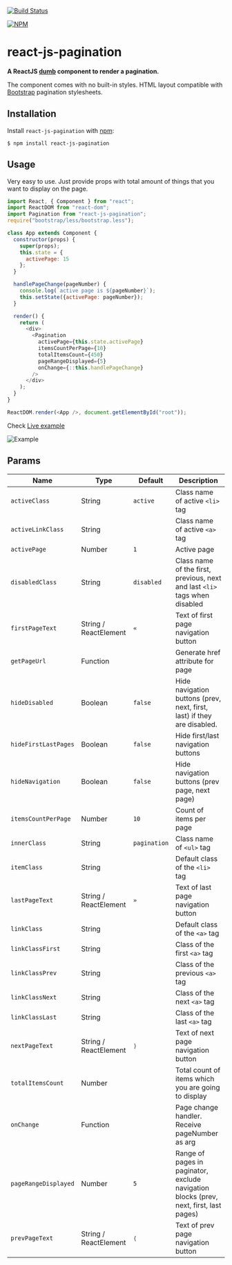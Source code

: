 [![Build Status](https://travis-ci.org/vayser/react-js-pagination.svg?branch=master)](https://travis-ci.org/vayser/react-js-pagination)

[![NPM](https://nodei.co/npm/react-js-pagination.png?downloads=true)](https://nodei.co/npm/react-js-pagination/)

# react-js-pagination

**A ReactJS [dumb](https://medium.com/@dan_abramov/smart-and-dumb-components-7ca2f9a7c7d0) component to render a pagination.**

The component comes with no built-in styles. HTML layout compatible with [Bootstrap](http://getbootstrap.com/components/#pagination) pagination stylesheets.

## Installation

Install `react-js-pagination` with [npm](https://www.npmjs.com/):

```
$ npm install react-js-pagination
```

## Usage

Very easy to use. Just provide props with total amount of things that you want to display on the page.

```js
import React, { Component } from "react";
import ReactDOM from "react-dom";
import Pagination from "react-js-pagination";
require("bootstrap/less/bootstrap.less");

class App extends Component {
  constructor(props) {
    super(props);
    this.state = {
      activePage: 15
    };
  }

  handlePageChange(pageNumber) {
    console.log(`active page is ${pageNumber}`);
    this.setState({activePage: pageNumber});
  }

  render() {
    return (
      <div>
        <Pagination
          activePage={this.state.activePage}
          itemsCountPerPage={10}
          totalItemsCount={450}
          pageRangeDisplayed={5}
          onChange={::this.handlePageChange}
        />
      </div>
    );
  }
}

ReactDOM.render(<App />, document.getElementById("root"));

```

Check [Live example](http://vayser.github.io/react-js-pagination)

![Example](https://i.gyazo.com/9af4c2b9e20aa95a67597d3ca64efde3.png)

## Params

Name | Type | Default | Description
--- | --- | --- | --- |
`activeClass` | String | `active` | Class name of active `<li>` tag
`activeLinkClass` | String |  | Class name of active `<a>` tag
`activePage` | Number | `1` | Active page
`disabledClass` | String | `disabled` | Class name of the first, previous, next and last `<li>` tags when disabled
`firstPageText` | String / ReactElement | `«` | Text of first page navigation button
`getPageUrl` | Function | | Generate href attribute for page
`hideDisabled` | Boolean | `false` | Hide navigation buttons (prev, next, first, last) if they are disabled.
`hideFirstLastPages` | Boolean | `false` | Hide first/last navigation buttons
`hideNavigation` | Boolean | `false` | Hide navigation buttons (prev page, next page)
`itemsCountPerPage` | Number | `10` | Count of items per  page
`innerClass` | String | `pagination` | Class name of `<ul>` tag
`itemClass` | String | | Default class of the `<li>` tag
`lastPageText` | String / ReactElement | `»` | Text of last page navigation button
`linkClass` | String | | Default class of the `<a>` tag
`linkClassFirst` | String | | Class of the first `<a>` tag
`linkClassPrev` | String | | Class of the previous `<a>` tag
`linkClassNext` | String | | Class of the next `<a>` tag
`linkClassLast` | String | | Class of the last `<a>` tag
`nextPageText` | String / ReactElement | `⟩` | Text of next page navigation button
`totalItemsCount` | Number | | Total count of items which you are going to display
`onChange` | Function | | Page change handler. Receive pageNumber as arg
`pageRangeDisplayed` | Number | `5` | Range of pages in paginator, exclude navigation blocks (prev, next, first, last pages)
`prevPageText` | String / ReactElement | `⟨` | Text of prev page navigation button
